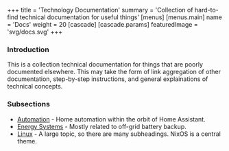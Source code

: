 +++
title = 'Technology Documentation'
summary = 'Collection of hard-to-find technical documentation for useful things'
[menus]
  [menus.main]
    name = 'Docs'
    weight = 20
[cascade]
  [cascade.params]
    featuredImage = 'svg/docs.svg'
+++

### Introduction

This is a collection technical documentation for things that are poorly documented elsewhere.  This may take the form of link aggregation of other documentation, step-by-step instructions, and general explainations of technical concepts.

### Subsections

* [Automation](automation) - Home automation within the orbit of Home Assistant.
* [Energy Systems](energy-systems) - Mostly related to off-grid battery backup.
* [Linux](linux) - A large topic, so there are many subheadings.  NixOS is a central theme.
